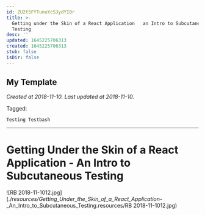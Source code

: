 ```yaml
---
id: ZU2t5FYTunuYcSJydYI8r
title: >-
  Getting under the Skin of a React Application   an Intro to Subcutaneous
  Testing
desc: ''
updated: 1645225706313
created: 1645225706313
stub: false
isDir: false
---
```

My Template
---

_Created at 2018-11-10._
_Last updated at 2018-11-10._



Tagged: 
```
Testing Testbash
```


---

# Getting Under the Skin of a React Application - An Intro to Subcutaneous Testing


![RB 2018-11-1012.jpg](./_resources/Getting_Under_the_Skin_of_a_React_Application_-_An_Intro_to_Subcutaneous_Testing.resources/RB 2018-11-1012.jpg)


